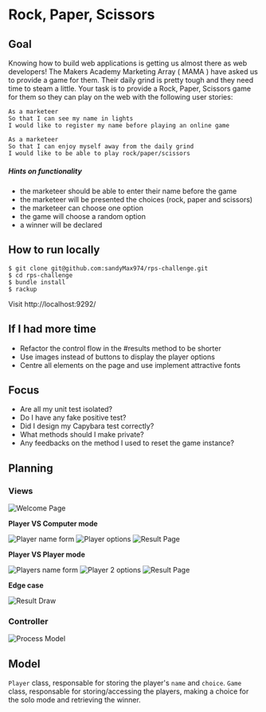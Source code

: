 # Rock, Paper, Scissors

## Goal

Knowing how to build web applications is getting us almost there as web developers!
The Makers Academy Marketing Array ( MAMA ) have asked us to provide a game for them. Their daily grind is pretty tough and they need time to steam a little.
Your task is to provide a Rock, Paper, Scissors game for them so they can play on the web with the following user stories:
```
As a marketeer
So that I can see my name in lights
I would like to register my name before playing an online game

As a marketeer
So that I can enjoy myself away from the daily grind
I would like to be able to play rock/paper/scissors
```
##### Hints on functionality
* the marketeer should be able to enter their name before the game
* the marketeer will be presented the choices (rock, paper and scissors)
* the marketeer can choose one option
* the game will choose a random option
* a winner will be declared

## How to run locally
```
$ git clone git@github.com:sandyMax974/rps-challenge.git
$ cd rps-challenge
$ bundle install
$ rackup
```
Visit http://localhost:9292/

## If I had more time
- Refactor the control flow in the #results method to be shorter
- Use images instead of buttons to display the player options
- Centre all elements on the page and use implement attractive fonts

## Focus
- Are all my unit test isolated?
- Do I have any fake positive test?
- Did I design my Capybara test correctly?
- What methods should I make private?
- Any feedbacks on the method I used to reset the game instance?

## Planning

### Views

![Welcome Page](https://github.com/sandyMax974/rps-challenge/blob/master/images/RPS%20-%20welcome_page.png)

**Player VS Computer mode**

![Player name form](https://github.com/sandyMax974/rps-challenge/blob/master/images/RPS%20-%20fill_name_page.png)
![Player options](https://github.com/sandyMax974/rps-challenge/blob/master/images/RPS%20-%20player_options_page.png)
![Result Page](https://github.com/sandyMax974/rps-challenge/blob/master/images/RPS%20-%201%20player%20-%20results_page.png)

**Player VS Player mode**

![Players name form](https://github.com/sandyMax974/rps-challenge/blob/master/images/RPS%20-%20fill_names_page.png)
![Player 2 options](https://github.com/sandyMax974/rps-challenge/blob/master/images/RPS%20-%20player2_option_page.png)
![Result Page](https://github.com/sandyMax974/rps-challenge/blob/master/images/RPS%20-%202%20players%20-%20results_page.png)

**Edge case**

![Result Draw](https://github.com/sandyMax974/rps-challenge/blob/master/images/RPS%20-%20draw%20-%20results_page.png)

### Controller
![Process Model](https://github.com/sandyMax974/rps-challenge/blob/master/images/process_model.png)

## Model
`Player` class, responsable for storing the player's `name` and `choice`.
`Game` class, responsable for storing/accessing the players, making a choice for the solo mode and retrieving the winner.
